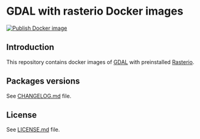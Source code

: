 GDAL with rasterio Docker images
====

[![Publish Docker image](https://github.com/TA-Geoforce/gdal-rasterio-docker/actions/workflows/build-push-action.yaml/badge.svg)](https://github.com/TA-Geoforce/gdal-rasterio-docker/actions/workflows/build-push-action.yaml)

## Introduction
This repository contains docker images of [GDAL](https://gdal.org/) with preinstalled [Rasterio](https://github.com/rasterio/rasterio).

## Packages versions
See [CHANGELOG.md](CHANGELOG.md) file.

## License
See [LICENSE.md](LICENSE) file.

